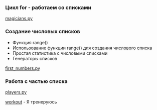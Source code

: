 ### Цикл for - работаем со списками

[magicians.py](https://github.com/alekseypopkov/python_book/blob/main/Часть1-Основы/4.%20Цикл%20for%20-%20Работа%20со%20списками/4.1%20Перебор%20всего%20списка/magicians.py)

### Создание числовых списков
- Функция range()
- Использование функции range() для создания числового списка
- Простая статистика с числовыми списками
- Генераторы списков

[first_numbers.py](https://github.com/alekseypopkov/python_book/blob/main/Часть1-Основы/4.%20Цикл%20for%20-%20Работа%20со%20списками/first_numbers.py)

### Работа с частью списка

[players.py](https://github.com/alekseypopkov/python_book/blob/main/Часть1-Основы/4.%20Работа%20со%20списками/players.py)

[workout](https://github.com/alekseypopkov/python_book/blob/main/Часть1-Основы/4.%20Цикл%20for%20-%20Работа%20со%20списками/workout.py) - Я тренеруюсь